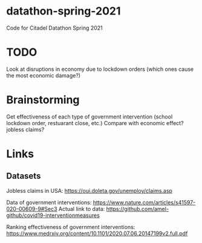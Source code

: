 # datathon-spring-2021
Code for Citadel Datathon Spring 2021

# TODO
Look at disruptions in economy due to lockdown orders (which ones cause the most economic damage?)

# Brainstorming
Get effectiveness of each type of government intervention (school lockdown order, restuarant close, etc.)
Compare with economic effect? jobless claims?

# Links
## Datasets
Jobless claims in USA: https://oui.doleta.gov/unemploy/claims.asp

Data of government interventions: https://www.nature.com/articles/s41597-020-00609-9#Sec3
    Actual link to data: https://github.com/amel-github/covid19-interventionmeasures


Ranking effectiveness of government interventions: https://www.medrxiv.org/content/10.1101/2020.07.06.20147199v2.full.pdf
